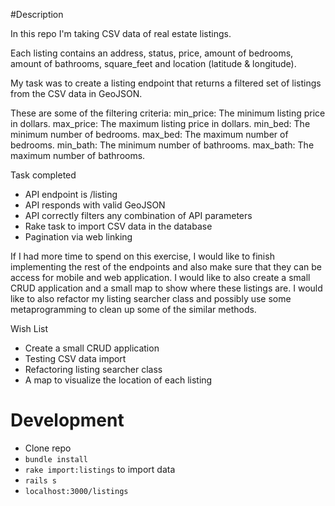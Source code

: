 #Description

In this repo I'm taking CSV data of real estate listings.

Each listing contains an address, status, price, amount of bedrooms, amount of bathrooms, square_feet and location (latitude & longitude).

My task was to create a listing endpoint that returns a filtered set of listings from the CSV data in GeoJSON.

These are some of the filtering criteria:
min_price: The minimum listing price in dollars.
max_price: The maximum listing price in dollars.
min_bed: The minimum number of bedrooms.
max_bed: The maximum number of bedrooms.
min_bath: The minimum number of bathrooms.
max_bath: The maximum number of bathrooms.

Task completed
 - API endpoint is /listing
 - API responds with valid GeoJSON
 - API correctly filters any combination of API parameters
 - Rake task to import CSV data in the database
 - Pagination via web linking


If I had more time to spend on this exercise, I would like to finish implementing the rest of the endpoints and also make sure that they can be access for mobile and web application. I would like to also create a small CRUD application and a small map to show where these listings are. I would like to also refactor my listing searcher class and possibly use some metaprogramming to clean up some of the similar methods.

Wish List
 - Create a small CRUD application
 - Testing CSV data import
 - Refactoring listing searcher class
 - A map to visualize the location of each listing

# Development

 - Clone repo
 - `bundle install`
 - `rake import:listings` to import data
 - `rails s`
 - `localhost:3000/listings`
